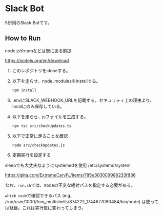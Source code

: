 # Slack Bot

5研用のSlack Botです。

## How to Run

node.jsやnpmなどは既にある前提

https://nodejs.org/en/download

1. このレポジトリをcloneする。

2. 以下を走らせ、node_modulesをinstallする。

    ```bash
    npm install
    ```

3. .envにSLACK_WEBHOOK_URLを記載する。セキュリティ上の理由より、localにのみ保存している。

4. 以下を走らせ、jsファイルを生成する。

   ```bash
   npx tsc src/checkUpdates.ts
   ```

5. 以下で正常に走ることを確認

   ```bash
   node src/checkUpdates.js
   ```

6. 定期実行を設定する

  sleepでも大丈夫なようにsystemedを使用 /etc/systemd/system

  https://qiita.com/ExtremeCarvFJ/items/785e303009989233f836

なお、`run.sh`では、nodeの不変な絶対パスを指定する必要がある。

`which node`で確認できるパス (e.g., /run/user/1000/fnm_multishells/874222_1744677080484/bin/node) は使っては駄目。これは実行毎に変わってしまう。
